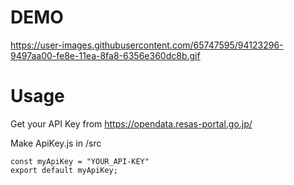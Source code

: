 # DEMO
https://user-images.githubusercontent.com/65747595/94123296-9497aa00-fe8e-11ea-8fa8-6356e360dc8b.gif

# Usage
Get your API Key from  https://opendata.resas-portal.go.jp/

Make ApiKey.js in /src

```
const myApiKey = "YOUR_API-KEY"
export default myApiKey;
```
